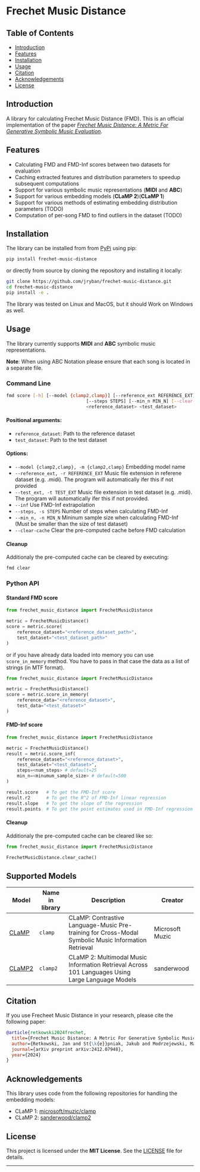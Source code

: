# Frechet Music Distance

## Table of Contents
- [Introduction](#introduction)
- [Features](#features)
- [Installation](#installation)
- [Usage](#usage)
- [Citation](#citation)
- [Acknowledgements](#citation)
- [License](#license)


## Introduction
A library for calculating Frechet Music Distance (FMD). This is an official implementation of the paper [_Frechet Music Distance: A Metric For Generative Symbolic Music Evaluation_](https://www.arxiv.org/abs/2412.07948).


## Features
- Calculating FMD and FMD-Inf scores between two datasets for evaluation
- Caching extracted features and distribution parameters to speedup subsequent computations
- Support for various symbolic music representations (**MIDI** and **ABC**)
- Support for various embedding models (**CLaMP 2**)(**CLaMP 1**)
- Support for various methods of estimating embedding distribution parameters (TODO)
- Computation of per-song FMD to find outliers in the dataset (TODO)


## Installation

The library can be installed from from [PyPi](https://pypi.org/project/frechet-music-distance/) using pip:
```bash
pip install frechet-music-distance
```

or directly from source by cloning the repository and installing it locally:
```bash
git clone https://github.com/jryban/frechet-music-distance.git
cd frechet-music-distance
pip install -e .
```

The library was tested on Linux and MacOS, but it should Work on Windows as well.


## Usage
The library currently supports **MIDI** and **ABC** symbolic music representations.

**Note**: When using ABC Notation please ensure that each song is located in a separate file.

### Command Line

```bash
fmd score [-h] [--model {clamp2,clamp}] [--reference_ext REFERENCE_EXT] [--test_ext TEST_EXT] [--inf]
                              [--steps STEPS] [--min_n MIN_N] [--clear-cache]
                              <reference_dataset> <test_dataset>
```

#### Positional arguments:
  * `reference_dataset`:     Path to the reference dataset
  * `test_dataset`:          Path to the test dataset

#### Options:
  * `--model {clamp2,clamp}, -m {clamp2,clamp}`
                        Embedding model name
  * `--reference_ext, -r REFERENCE_EXT`
                        Music file extension in referene dataset (e.g. .midi). The program will automatically ifer this if not provided
  * `--test_ext, -t TEST_EXT`
                        Music file extension in test dataset (e.g. .midi). The program will automatically ifer this if not provided.
  * `--inf`                  Use FMD-Inf extrapolation
  * `--steps, -s STEPS`
                        Number of steps when calculating FMD-Inf
  * `--min_n, -n MIN_N`
                        Mininum sample size when calculating FMD-Inf (Must be smaller than the size of test dataset)
  * `--clear-cache`     Clear the pre-computed cache before FMD calculation

#### Cleanup
Additionaly the pre-computed cache can be cleared by executing:

```bash
fmd clear
```

### Python API

#### Standard FMD score
```python
from frechet_music_distance import FrechetMusicDistance

metric = FrechetMusicDistance()
score = metric.score(
    reference_dataset="<reference_dataset_path>",
    test_dataset="<test_dataset_path>"
)
```

or if you have already data loaded into memory you can use `score_in_memory` method.
You have to pass in that case the data as a list of strings (in MTF format).

```python
from frechet_music_distance import FrechetMusicDistance

metric = FrechetMusicDistance()
score = metric.score_in_memory(
    reference_data="<reference_dataset>",
    test_data="<test_dataset>"
)
```

#### FMD-Inf score
```python
from frechet_music_distance import FrechetMusicDistance

metric = FrechetMusicDistance()
result = metric.score_inf(
    reference_dataset="<reference_dataset>",
    test_dataset="<test_dataset>",
    steps=<num_steps> # default=25
    min_n=<minumum_sample_size> # default=500
)

result.score   # To get the FMD-Inf score
result.r2      # To get the R^2 of FMD-Inf linear regression
result.slope   # To get the slope of the regression
result.points  # To get the point estimates used in FMD-Inf regression

```

#### Cleanup
Additionaly the pre-computed cache can be cleared like so:

```python
from frechet_music_distance import FrechetMusicDistance

FrechetMusicDistance.clear_cache()
```

## Supported Models

| Model | Name in library | Description | Creator         |
| --- | --- | --- |-----------------|
| [CLaMP](https://github.com/microsoft/muzic/tree/main/clamp) | `clamp` | CLaMP: Contrastive Language-Music Pre-training for Cross-Modal Symbolic Music Information Retrieval | Microsoft Muzic |
| [CLaMP2](https://github.com/sanderwood/clamp2) | `clamp2` | CLaMP 2: Multimodal Music Information Retrieval Across 101 Languages Using Large Language Models | sanderwood      |


## Citation

If you use Frecheet Music Distance in your research, please cite the following paper:

```bibtex
@article{retkowski2024frechet,
  title={Frechet Music Distance: A Metric For Generative Symbolic Music Evaluation},
  author={Retkowski, Jan and St{\k{e}}pniak, Jakub and Modrzejewski, Mateusz},
  journal={arXiv preprint arXiv:2412.07948},
  year={2024}
}
```

## Acknowledgements

This library uses code from the following repositories for handling the embedding models:
* CLaMP 1: [microsoft/muzic/clamp](https://github.com/microsoft/muzic/tree/main/clamp)
* CLaMP 2: [sanderwood/clamp2](https://github.com/sanderwood/clamp2)

## License
This project is licensed under the **MIT License**. See the [LICENSE](LICENSE.txt) file for details.

---